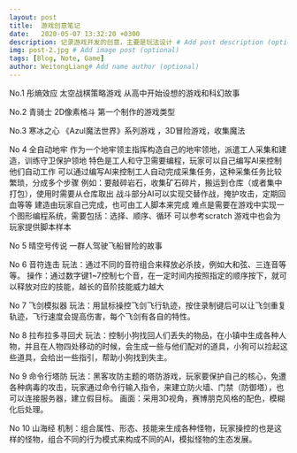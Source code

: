 ```yaml
---
layout: post
title:  游戏创意笔记
date:   2020-05-07 13:32:20 +0300
description: 记录游戏开发的创意，主要是玩法设计 # Add post description (optional)
img: post-2.jpg # Add image post (optional)
tags: [Blog, Note, Game]
author: WeitongLiang# Add name author (optional)
---
```

No.1 彤熵效应
太空战棋策略游戏
从高中开始设想的游戏和科幻故事

No.2 青骑士
2D像素格斗
第一个制作的游戏类型

No.3 寒冰之心
《Azul魔法世界》系列游戏 ，3D冒险游戏，收集魔法


No 4 全自动地牢
作为一个地牢领主指挥构造自己的地牢领地，派遣工人采集和建造，训练守卫保护领地
特色是工人和守卫需要编程，玩家可以自己编写AI来控制他们自动工作
可以通过编写AI来控制工人自动完成采集任务，这种采集任务比较繁琐，分成多个步骤
例如：要敲碎岩石，收集矿石碎片，搬运到仓库（或者集中打包），使用时需要从仓库取出
战斗部分AI可以实现交替作战，掩护攻击，定期回血等等
建造由玩家自己完成，也可由工人脚本来完成
难点是需要在游戏中实现一个图形编程系统，需要包括：选择、顺序、循环
可以参考scratch
游戏中也会为玩家提供脚本样本

No 5 晴空号传说
一群人驾驶飞船冒险的故事

No 6 音符连击
玩法：通过不同的音符组合来释放必杀技，例如大和弦、三连音等等。
操作：通过数字键1~7控制七个音，在一定时间内按照指定的顺序按下，就可以释放对应的技能，越长的音阶技能威力越大

No 7 飞剑模拟器
玩法：用鼠标操控飞剑飞行轨迹，按住录制键后可以让飞剑重复轨迹，飞行速度会提高伤害，每个飞剑有各自的特性。

No 8 拉布拉多寻回犬
玩法：控制小狗找回人们丢失的物品，在小镇中生成各种人物，并且在人物四处移动的时候，会生成一些与他们配对的道具，小狗可以捡起这些道具，会给出一些指引，帮助小狗找到失主。

No 9 命令行塔防
玩法：黑客攻防主题的塔防游戏，玩家要保护自己的核心，免遭各种病毒的攻击，玩家通过命令行输入指令，来建立防火墙、门禁（防御塔），也可以连接服务器，建立假目标。
画面：采用3D视角，赛博朋克风格的配色，模糊化后处理。

No 10 山海经
机制：组合属性、形态、技能来生成各种怪物，玩家操控的也是这样的怪物，组合不同的行为模式来构成不同的AI，模拟怪物的生态发展。

